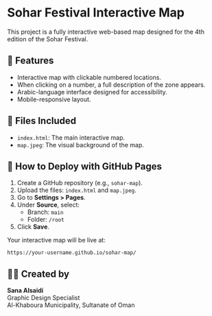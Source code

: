 
# Sohar Festival Interactive Map

This project is a fully interactive web-based map designed for the 4th edition of the Sohar Festival.

## 📍 Features

- Interactive map with clickable numbered locations.
- When clicking on a number, a full description of the zone appears.
- Arabic-language interface designed for accessibility.
- Mobile-responsive layout.

## 📂 Files Included

- `index.html`: The main interactive map.
- `map.jpeg`: The visual background of the map.

## 🚀 How to Deploy with GitHub Pages

1. Create a GitHub repository (e.g., `sohar-map`).
2. Upload the files: `index.html` and `map.jpeg`.
3. Go to **Settings > Pages**.
4. Under **Source**, select:
   - Branch: `main`
   - Folder: `/root`
5. Click **Save**.

Your interactive map will be live at:

```
https://your-username.github.io/sohar-map/
```

## 🧑‍🎨 Created by

**Sana Alsaidi**  
Graphic Design Specialist  
Al-Khaboura Municipality, Sultanate of Oman
